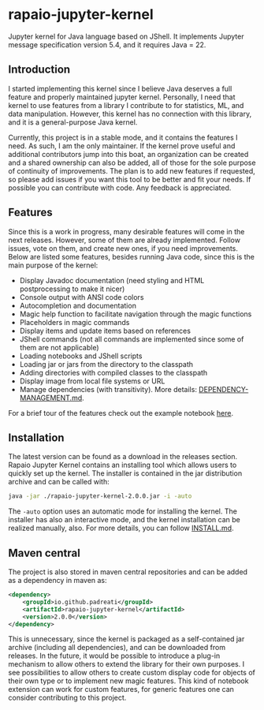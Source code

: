 # rapaio-jupyter-kernel

Jupyter kernel for Java language based on JShell. It implements Jupyter message specification version 5.4, and it requires Java = 22.

## Introduction

I started implementing this kernel since I believe Java deserves a full feature and properly maintained jupyter kernel. 
Personally, I need that kernel to use features from a library I contribute to for statistics, ML, and data manipulation. 
However, this kernel has no connection with this library, and it is a general-purpose Java kernel.

Currently, this project is in a stable mode, and it contains the features I need. As such, I am the only maintainer. If the 
kernel prove useful and additional contributors jump into this boat, an organization can be created and a shared ownership 
can also be added, all of those for the sole purpose of continuity of improvements. The plan is to add new features if requested, 
so please add issues if you want this tool to be better and fit your needs. If possible you can contribute with code. 
Any feedback is appreciated.

## Features

Since this is a work in progress, many desirable features will come in the next releases. However, some of them are 
already implemented. Follow issues, vote on them, and create new ones, if you need improvements. 
Below are listed some features, besides running Java code, since this is the main purpose of the kernel:

* Display Javadoc documentation (need styling and HTML postprocessing to make it nicer)
* Console output with ANSI code colors
* Autocompletion and documentation
* Magic help function to facilitate navigation through the magic functions
* Placeholders in magic commands
* Display items and update items based on references
* JShell commands (not all commands are implemented since some of them are not applicable)
* Loading notebooks and JShell scripts
* Loading jar or jars from the directory to the classpath
* Adding directories with compiled classes to the classpath
* Display image from local file systems or URL
* Manage dependencies (with transitivity). More details: [DEPENDENCY-MANAGEMENT.md](DEPENDENCY-MANAGEMENT.md).

For a brief tour of the features check out the example notebook [here](example.ipynb).

## Installation

The latest version can be found as a download in the releases section. Rapaio Jupyter Kernel contains an 
installing tool which allows users to quickly set up the kernel. The installer is contained in the jar distribution archive 
and can be called with:

```sh
java -jar ./rapaio-jupyter-kernel-2.0.0.jar -i -auto
```

The `-auto` option uses an automatic mode for installing the kernel. The installer has also an interactive mode, and the kernel installation can be realized manually, also. 
For more details, you can follow [INSTALL.md](INSTALL.md).

## Maven central

The project is also stored in maven central repositories and can be added as a dependency in maven as:

```xml
<dependency>
    <groupId>io.github.padreati</groupId>
    <artifactId>rapaio-jupyter-kernel</artifactId>
    <version>2.0.0</version>
</dependency>
```

This is unnecessary, since the kernel is packaged as a self-contained jar archive (including all dependencies), 
and can be downloaded from releases. In the future, it would be possible to introduce a plug-in mechanism to allow others to 
extend the library for their own purposes. I see possibilities to allow others to create custom display code for objects of their 
own type or to implement new magic features. This kind of notebook extension can work for custom features, for generic features 
one can consider contributing to this project.
